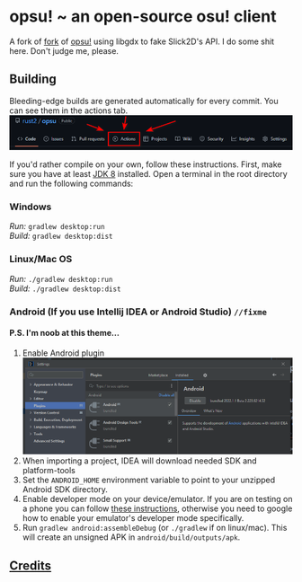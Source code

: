 # opsu! ~ an open-source osu! client

A fork of [fork](https://github.com/fluddokt/opsu) of [opsu!](https://github.com/itdelatrisu/opsu) using libgdx to fake Slick2D's API.
I do some shit here. Don't judge me, please.

## Building
Bleeding-edge builds are generated automatically for every commit. You can see them in the actions tab.
![Actions](readme/finding-actions-how-to.png)

If you'd rather compile on your own, follow these instructions.
First, make sure you have at least [JDK 8](https://adoptium.net/temurin/archive/?version=8) installed. Open a terminal in the root directory and run the following commands:

### Windows

_Run:_ `gradlew desktop:run`  
_Build:_ `gradlew desktop:dist`  

### Linux/Mac OS

_Run:_ `./gradlew desktop:run`  
_Build:_ `./gradlew desktop:dist`  

### Android (If you use Intellij IDEA or Android Studio) `//fixme`
#### P.S. I'm noob at this theme...

1. Enable Android plugin
![Actions](readme/Intellij-enable-android-plugin.png)
2. When importing a project, IDEA will download needed SDK and platform-tools
3. Set the `ANDROID_HOME` environment variable to point to your unzipped Android SDK directory.
7. Enable developer mode on your device/emulator. If you are on testing on a phone you can follow [these instructions](https://developer.android.com/studio/command-line/adb#Enabling), otherwise you need to google how to enable your emulator's developer mode specifically.
8. Run `gradlew android:assembleDebug` (or `./gradlew` if on linux/mac). This will create an unsigned APK in `android/build/outputs/apk`.

[Credits](https://github.com/fluddokt/opsu/blob/master/CREDITS.md)
-


